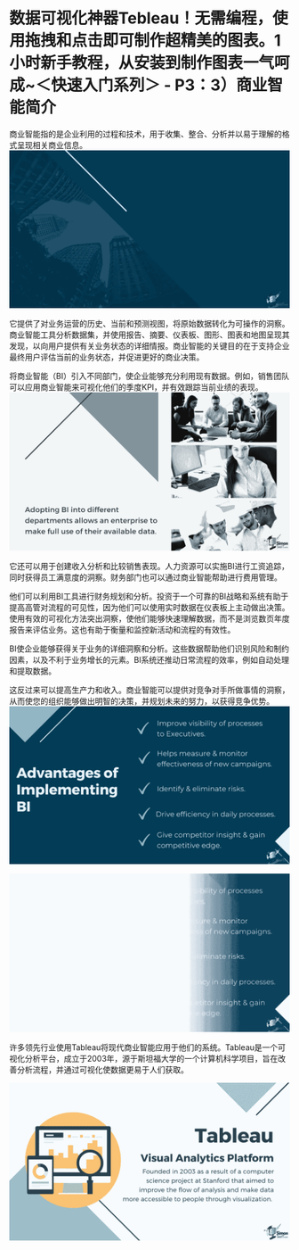 # 数据可视化神器Tebleau！无需编程，使用拖拽和点击即可制作超精美的图表。1小时新手教程，从安装到制作图表一气呵成~＜快速入门系列＞ - P3：3）商业智能简介 

商业智能指的是企业利用的过程和技术，用于收集、整合、分析并以易于理解的格式呈现相关商业信息。![](img/7b4fbe5933fcf6f36daace6ed7a21418_1.png)

它提供了对业务运营的历史、当前和预测视图，将原始数据转化为可操作的洞察。商业智能工具分析数据集，并使用报告、摘要、仪表板、图形、图表和地图呈现其发现，以向用户提供有关业务状态的详细情报。商业智能的关键目的在于支持企业最终用户评估当前的业务状态，并促进更好的商业决策。

将商业智能（BI）引入不同部门，使企业能够充分利用现有数据。例如，销售团队可以应用商业智能来可视化他们的季度KPI，并有效跟踪当前业绩的表现。![](img/7b4fbe5933fcf6f36daace6ed7a21418_3.png)

它还可以用于创建收入分析和比较销售表现。人力资源可以实施BI进行工资追踪，同时获得员工满意度的洞察。财务部门也可以通过商业智能帮助进行费用管理。

他们可以利用BI工具进行财务规划和分析。投资于一个可靠的BI战略和系统有助于提高高管对流程的可见性，因为他们可以使用实时数据在仪表板上主动做出决策。使用有效的可视化方法突出洞察，使他们能够快速理解数据，而不是浏览数页年度报告来评估业务。这也有助于衡量和监控新活动和流程的有效性。

BI使企业能够获得关于业务的详细洞察和分析。这些数据帮助他们识别风险和制约因素，以及不利于业务增长的元素。BI系统还推动日常流程的效率，例如自动处理和提取数据。

这反过来可以提高生产力和收入。商业智能可以提供对竞争对手所做事情的洞察，从而使您的组织能够做出明智的决策，并规划未来的努力，以获得竞争优势。![](img/7b4fbe5933fcf6f36daace6ed7a21418_5.png)

![](img/7b4fbe5933fcf6f36daace6ed7a21418_6.png)

许多领先行业使用Tableau将现代商业智能应用于他们的系统。Tableau是一个可视化分析平台，成立于2003年，源于斯坦福大学的一个计算机科学项目，旨在改善分析流程，并通过可视化使数据更易于人们获取。

![](img/7b4fbe5933fcf6f36daace6ed7a21418_8.png)
